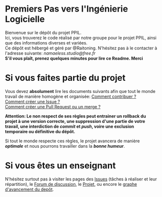 # Premiers Pas vers l'Ingénierie Logicielle

Bienvenue sur le dépôt du projet PPIL.  
Ici, vous trouverez le code réalisé par notre groupe pour le projet PPIL, ainsi que des informations diverses et variées.  
Ce dépôt est hébergé et géré par @Raitoning. N'hésitez pas à le contacter à l'adresse suivante: _namaeless.studio@free.fr_  
**S'il vous plaît, prenez quelques minutes pour lire ce Readme. Merci**

# Si vous faites partie du projet

Vous devez **absolument** lire les documents suivants afin que tout le monde travail de manière homogène et organisée:
[Comment contribuer ?](https://github.com/Raitoning/ul-ppil/blob/master/CONTRIBUTING.md)  
[Comment créer une Issue ?](https://github.com/Raitoning/ul-ppil/blob/master/ISSUE_TEMPLATE.md)  
[Comment créer une Pull Request ou un merge ?](https://github.com/Raitoning/ul-ppil/blob/master/PULL_REQUEST_TEMPLATE.md)  

**Attention: Le non respect de ses règles peut entrainer un rollback du projet à une version correcte, une suppression d'une partie de votre travail, une interdiction de _commit_ et _push_, voire une exclusion temporaire ou définitive du dépôt.**

Si tout le monde respecte ces règles, le projet avancera de manière _**optimale**_ et nous pourrons travailler dans la _**bonne humeur**_.

# Si vous êtes un enseignant

N'hésitez surtout pas à visiter les pages des [Issues](https://github.com/Raitoning/ul-ppil/issues) (tâches à réaliser et leur répartition), le [Forum de discussion](https://github.com/Raitoning/ul-ppil/issues/5), le [Projet](https://github.com/Raitoning/ul-ppil/projects/1), ou encore le [graphe d'avancement du depôt](https://github.com/Raitoning/ul-ppil/network).
